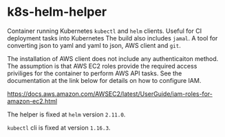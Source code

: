# k8s-helm-helper
Container running Kubernetes `kubectl` and `helm` clients.  Useful for CI deployment tasks into Kubernetes
The build also includes `jamal`. A tool for converting json to yaml and yaml to json, AWS client and `git`.

The installation of AWS client does not include any authenticaiton method.  The assumption is that AWS EC2 
roles provide the required access priviliges for the container to perform AWS API tasks. See the documentation 
at the link below for details on how to configure IAM.

https://docs.aws.amazon.com/AWSEC2/latest/UserGuide/iam-roles-for-amazon-ec2.html

The helper is fixed at `helm` version `2.11.0`.

`kubectl` cli is fixed at version `1.16.3`.
